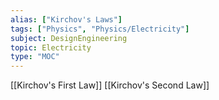 ```yaml
---
alias: ["Kirchov's Laws"]
tags: ["Physics", "Physics/Electricity"]
subject: DesignEngineering
topic: Electricity
type: "MOC"
---
```


[[Kirchov's First Law]]
[[Kirchov's Second Law]]
